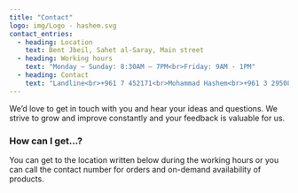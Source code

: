 ```yaml
---
title: "Contact"
logo: img/Logo - hashem.svg
contact_entries:
  - heading: Location
    text: Bent Jbeil, Sahet al-Saray, Main street
  - heading: Working hours
    text: "Monday – Sunday: 8:30AM – 7PM<br>Friday: 9AM - 1PM"
  - heading: Contact
    text: "Landline<br>+961 7 452171<br>Mohammad Hashem<br>+961 3 295088<br>Hassan Hashem<br>+961 3 597784<br>Ahmad Hashem<br>+961 3 613839"
---
```

We’d love to get in touch with you and hear your ideas and
questions. We strive to grow and improve constantly and your feedback
is valuable for us.

<h3 class="f4 b lh-title mb2">How can I get…?</h3>

You can get to the location written below during the working hours or you can call the contact number for orders and on-demand availability of products.
